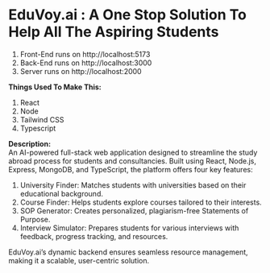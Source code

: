 <h1>EduVoy.ai : A One Stop Solution To Help All The Aspiring Students</h1>

1. Front-End runs on http://localhost:5173
2. Back-End runs on http://localhost:3000
3. Server runs on http://localhost:2000

<b>Things Used To Make This:</b>
1. React
2. Node
3. Tailwind CSS
4. Typescript

<b>Description:</b>
<br />
An AI-powered full-stack web application designed to streamline the study abroad process for students and consultancies. Built using React, Node.js, Express, MongoDB, and TypeScript, the platform offers four key features:

1. University Finder: Matches students with universities based on their educational background.
2. Course Finder: Helps students explore courses tailored to their interests.
3. SOP Generator: Creates personalized, plagiarism-free Statements of Purpose.
4. Interview Simulator: Prepares students for various interviews with feedback, progress tracking, and resources.

EduVoy.ai’s dynamic backend ensures seamless resource management, making it a scalable, user-centric solution.
